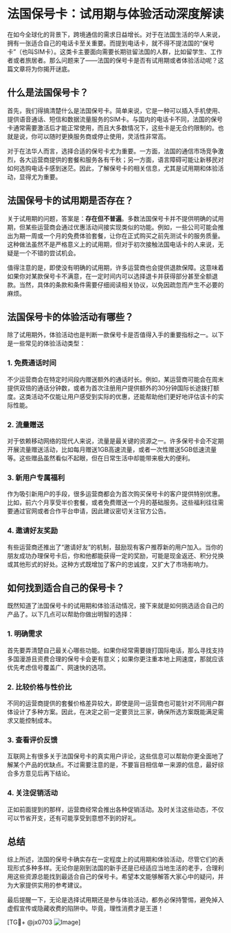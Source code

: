 # 法国保号卡：试用期与体验活动深度解读

在如今全球化的背景下，跨境通信的需求日益增长。对于在法国生活的华人来说，拥有一张适合自己的电话卡至关重要。而提到电话卡，就不得不提法国的“保号卡”（也叫SIM卡）。这类卡主要面向需要长期驻留法国的人群，比如留学生、工作者或者旅居者。那么问题来了——法国的保号卡是否有试用期或者体验活动呢？这篇文章将为你揭开谜底。

## 什么是法国保号卡？

首先，我们得搞清楚什么是法国保号卡。简单来说，它是一种可以插入手机使用、提供语音通话、短信和数据流量服务的SIM卡。与国内的电话卡不同，法国的保号卡通常需要激活后才能正常使用，而且大多数情况下，这些卡是无合约限制的。也就是说，你可以随时更换服务商或停止使用，灵活性非常高。

对于在法华人而言，选择合适的保号卡尤为重要。一方面，法国的通信市场竞争激烈，各大运营商提供的套餐和服务各有千秋；另一方面，语言障碍可能让新移民对如何选购电话卡感到迷茫。因此，了解保号卡的相关信息，尤其是试用期和体验活动，显得尤为重要。

## 法国保号卡的试用期是否存在？

关于试用期的问题，答案是：**存在但不普遍**。多数法国保号卡并不提供明确的试用期，但某些运营商会通过优惠活动间接实现类似的功能。例如，一些公司可能会推出为期一周或一个月的免费体验套餐，让你在正式购买之前先测试卡的服务质量。这种做法虽然不是严格意义上的试用期，但对于初次接触法国电话卡的人来说，无疑是一个不错的尝试机会。

值得注意的是，即使没有明确的试用期，许多运营商也会提供退款保障。这意味着如果你对某款保号卡不满意，在一定时间内可以选择退卡并获得部分甚至全额退款。当然，具体的条款和条件需要仔细阅读相关协议，以免因疏忽而产生不必要的麻烦。

## 法国保号卡的体验活动有哪些？

除了试用期外，体验活动也是判断一款保号卡是否值得入手的重要指标之一。以下是一些常见的体验活动类型：

### 1. **免费通话时间**
不少运营商会在特定时间段内赠送额外的通话时长。例如，某运营商可能会在周末提供双倍的通话分钟数，或者为首次注册用户提供额外的30分钟国际长途拨打额度。这类活动不仅能让用户感受到实际的优惠，还能帮助他们更好地评估该卡的实际性能。

### 2. **流量赠送**
对于依赖移动网络的现代人来说，流量是最关键的资源之一。许多保号卡会不定期开展流量赠送活动，比如每月赠送1GB高速流量，或者一次性赠送5GB低速流量等。这些赠品虽然看似不起眼，但在日常生活中却能带来极大的便利。

### 3. **新用户专属福利**
作为吸引新用户的手段，很多运营商都会为首次购买保号卡的客户提供特别优惠。比如，前六个月享受半价套餐，或者免费赠送一个月的基础服务。这些福利往往需要通过官网或者合作平台申请，因此建议密切关注官方公告。

### 4. **邀请好友奖励**
有些运营商还推出了“邀请好友”的机制，鼓励现有客户推荐新的用户加入。当你的朋友成功办理保号卡后，你和他都能获得一定的奖励，可能是现金返还、积分兑换或其他形式的好处。这种方式既增加了客户的忠诚度，又扩大了市场影响力。

## 如何找到适合自己的保号卡？

既然知道了法国保号卡的试用期和体验活动情况，接下来就是如何挑选适合自己的产品了。以下几点可以帮助你做出明智的选择：

### 1. **明确需求**
首先要弄清楚自己最关心哪些功能。如果你经常需要拨打国际电话，那么寻找支持多国漫游且资费合理的保号卡会更有意义；如果你更注重本地上网速度，那就应该优先考虑信号覆盖广、网速快的选项。

### 2. **比较价格与性价比**
不同的运营商提供的套餐价格差异较大，即使是同一运营商也可能针对不同用户群体设计了多种方案。因此，在决定之前一定要货比三家，确保所选方案既能满足需求又能控制成本。

### 3. **查看评价反馈**
互联网上有很多关于法国保号卡的真实用户评论，这些信息可以帮助你更全面地了解某个产品的优缺点。不过需要注意的是，不要盲目相信单一来源的信息，最好综合多方意见后再下结论。

### 4. **关注促销活动**
正如前面提到的那样，运营商经常会推出各种促销活动。及时关注这些动态，不仅可以节省开支，还有可能享受到意想不到的好礼。

## 总结

综上所述，法国的保号卡确实存在一定程度上的试用期和体验活动，尽管它们的表现形式多种多样。无论你是刚到法国的新手还是已经适应当地生活的老手，合理利用这些资源总能找到最适合自己的保号卡。希望本文能够解答大家心中的疑问，并为大家提供实用的参考建议。

最后提醒一下，无论是选择试用期还是参与体验活动，都务必保持警惕，避免掉入虚假宣传或隐藏收费的陷阱中。毕竟，理性消费才是王道！

[TG💪+ @jx0703 ![Image](https://github.com/user-attachments/assets/dbca1d08-cadb-493c-b0ec-ad6f7a83f270)]
